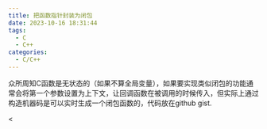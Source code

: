 ```yaml
---
title: 把函数指针封装为闭包
date: 2023-10-16 18:31:44
tags:
  - C
  - C++
categories:
  - C/C++
---
```


众所周知C函数是无状态的（如果不算全局变量），如果要实现类似闭包的功能通常会将第一个参数设置为上下文，让回调函数在被调用的时候传入，但实际上通过构造机器码是可以实时生成一个闭包函数的，代码放在github gist.

<

<script src="https://gist.github.com/MrThanlon/382be9909f3c3104688150835a46a731.js"></script>
